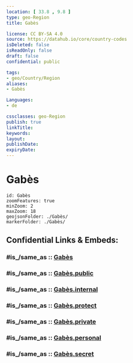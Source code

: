```yaml
---
location: [ 33.8 , 9.8 ] 
type: geo-Region
title: Gabès

license: CC BY-SA 4.0
source: https://datahub.io/core/country-codes
isDeleted: false
isReadOnly: false
draft: false
confidential: public

tags:
- geo/Country/Region
aliases:
- Gabès

Languages:
- de

cssclasses: geo-Region
publish: true
linkTitle: 
keywords: 
layout: 
publishDate: 
expiryDate: 
---
```


# Gabès

```leaflet
id: Gabès
zoomFeatures: true 
minZoom: 2 
maxZoom: 18
geojsonFolder: ./Gabès/
markerFolder: ./Gabès/
```


## Confidential Links & Embeds: 

### #is_/same_as :: [Gabès](/_Standards/Earth/Continent/Africa/Africa~North/Tunisia/governorates~Tunisia/Gabès.md) 

### #is_/same_as :: [Gabès.public](/_public/Earth/Continent/Africa/Africa~North/Tunisia/governorates~Tunisia/Gabès.public.md) 

### #is_/same_as :: [Gabès.internal](/_internal/Earth/Continent/Africa/Africa~North/Tunisia/governorates~Tunisia/Gabès.internal.md) 

### #is_/same_as :: [Gabès.protect](/_protect/Earth/Continent/Africa/Africa~North/Tunisia/governorates~Tunisia/Gabès.protect.md) 

### #is_/same_as :: [Gabès.private](/_private/Earth/Continent/Africa/Africa~North/Tunisia/governorates~Tunisia/Gabès.private.md) 

### #is_/same_as :: [Gabès.personal](/_personal/Earth/Continent/Africa/Africa~North/Tunisia/governorates~Tunisia/Gabès.personal.md) 

### #is_/same_as :: [Gabès.secret](/_secret/Earth/Continent/Africa/Africa~North/Tunisia/governorates~Tunisia/Gabès.secret.md)

